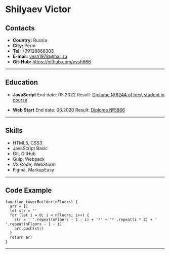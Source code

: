 # Shilyaev Victor

## Contacts
* **Country:** Russia
* **City:** Perm
* **Tel:** +79128868303
* **E-mail:** vvsh1978@mail.ru
* **Git-Hub:** https://github.com/vvsh666

---

## Education
* **JavaScript** 
    End date: 05.2022
    Result: [Diplome №8244 of best student in course](https://fs-thb02.getcourse.ru/fileservice/file/thumbnail/h/8f2e0842afa592abba2987a0e664ab0b.png/s/800x/a/12250/sc/278)

* **Web Start** 
    End date: 06.2020
    Result: [Diplome №5866](https://fs-thb02.getcourse.ru/fileservice/file/thumbnail/h/a8a7cdedd1330f981c1b165acd6c742e.png/s/800x/a/12250/sc/329)

---

## Skills
* HTML5, CSS3
* JavaScript Basic
* Git, GitHub
* Gulp, Webpack
* VS Code, WebStorm
* Figma, MarkupEasy

---

## Code Example

```
function towerBuilder(nFloors) {
  arr = []
  let str = ''
  for (let i = 0; i < nFloors; i++) {
    str = ' '.repeat(nFloors - 1 - i) + '*' + '*'.repeat(i * 2) + ' '.repeat(nFloors - 1 - i)
    arr.push(str)
  }
  return arr
}
```

---